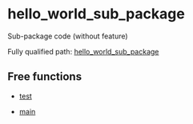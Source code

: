 # hello_world_sub_package

Sub-package code (without feature)

Fully qualified path: [hello_world_sub_package](./hello_world_sub_package.md)

## Free functions

- [test](./hello_world_sub_package-test.md)

- [main](./hello_world_sub_package-main.md)

